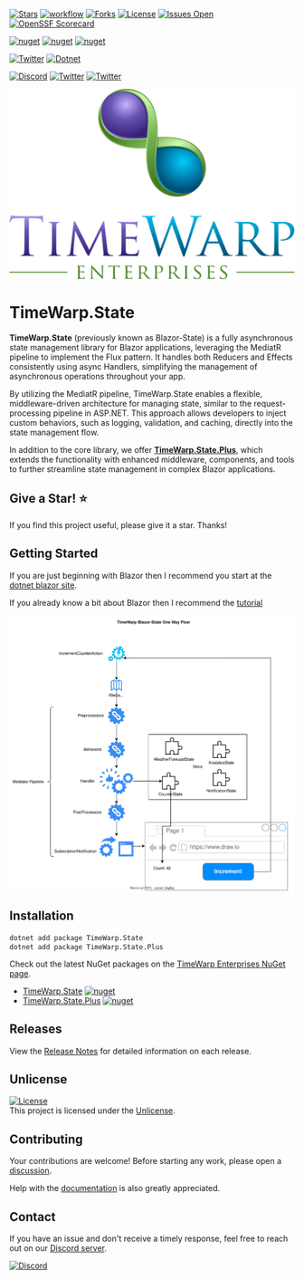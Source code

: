 [![Stars](https://img.shields.io/github/stars/TimeWarpEngineering/timewarp-state?logo=github)](https://github.com/TimeWarpEngineering/timewarp-state)
[![workflow](https://github.com/TimeWarpEngineering/timewarp-state/actions/workflows/release-build.yml/badge.svg)](https://github.com/TimeWarpEngineering/timewarp-state/actions)
[![Forks](https://img.shields.io/github/forks/TimeWarpEngineering/timewarp-state)](https://github.com/TimeWarpEngineering/timewarp-state)
[![License](https://img.shields.io/github/license/TimeWarpEngineering/timewarp-state.svg?style=flat-square&logo=github)](https://github.com/TimeWarpEngineering/timewarp-state/issues)
[![Issues Open](https://img.shields.io/github/issues/TimeWarpEngineering/timewarp-state.svg?logo=github)](https://github.com/TimeWarpEngineering/timewarp-state/issues)
[![OpenSSF Scorecard](https://api.scorecard.dev/projects/github.com/TimeWarpEngineering/timewarp-state/badge)](https://scorecard.dev/viewer/?uri=github.com/TimeWarpEngineering/timewarp-state)

[![nuget](https://img.shields.io/nuget/v/TimeWarp.State?logo=nuget)](https://www.nuget.org/packages/TimeWarp.State/)
[![nuget](https://img.shields.io/nuget/dt/TimeWarp.State?logo=nuget)](https://www.nuget.org/packages/TimeWarp.State/)
[![nuget](https://img.shields.io/nuget/dt/TimeWarp.State?logo=nuget)](https://www.nuget.org/packages/TimeWarp.State/)

[![Twitter](https://img.shields.io/twitter/url?style=social&url=https%3A%2F%2Fgithub.com%2FTimeWarpEngineering%2Ftimewarp-state)](https://twitter.com/intent/tweet?url=https://github.com/TimeWarpEngineering/timewarp-state)
[![Dotnet](https://img.shields.io/badge/dotnet-8.0-blue)](https://dotnet.microsoft.com)

[![Discord](https://img.shields.io/discord/715274085940199487?logo=discord)](https://discord.gg/7F4bS2T)
[![Twitter](https://img.shields.io/twitter/follow/StevenTCramer.svg)](https://twitter.com/intent/follow?screen_name=StevenTCramer)
[![Twitter](https://img.shields.io/twitter/follow/TheFreezeTeam1.svg)](https://twitter.com/intent/follow?screen_name=TheFreezeTeam1)

![TimeWarp Logo](https://raw.githubusercontent.com/TimeWarpEngineering/timewarpengineering.github.io/refs/heads/master/images/LogoNoMarginNoShadow.svg)

# TimeWarp.State

**TimeWarp.State** (previously known as Blazor-State) is a fully asynchronous state management library for Blazor applications, leveraging the MediatR pipeline to implement the Flux pattern. It handles both Reducers and Effects consistently using async Handlers, simplifying the management of asynchronous operations throughout your app.

By utilizing the MediatR pipeline, TimeWarp.State enables a flexible, middleware-driven architecture for managing state, similar to the request-processing pipeline in ASP.NET. This approach allows developers to inject custom behaviors, such as logging, validation, and caching, directly into the state management flow.

In addition to the core library, we offer **[TimeWarp.State.Plus](/Source/TimeWarp.State.Plus)**, which extends the functionality with enhanced middleware, components, and tools to further streamline state management in complex Blazor applications.

## Give a Star! :star:

If you find this project useful, please give it a star. Thanks!

## Getting Started

If you are just beginning with Blazor then I recommend you start at the [dotnet blazor site](https://dotnet.microsoft.com/en-us/apps/aspnet/web-apps/blazor).

If you already know a bit about Blazor then I recommend the [tutorial](xref:TimeWarp.State:00-StateActionHandler.md)

![TimeWarpStateOneWayFlow.drawio.svg](https://raw.githubusercontent.com/TimeWarpEngineering/timewarp-state/refs/heads/master/Documentation/Images/TimeWarpStateOneWayFlow.drawio.svg)

## Installation

```console
dotnet add package TimeWarp.State
dotnet add package TimeWarp.State.Plus
```

Check out the latest NuGet packages on the [TimeWarp Enterprises NuGet page](https://www.nuget.org/profiles/TimeWarp.Enterprises).

* [TimeWarp.State](https://www.nuget.org/packages/TimeWarp.State/) [![nuget](https://img.shields.io/nuget/v/TimeWarp.State?logo=nuget)](https://www.nuget.org/packages/TimeWarp.State/)
* [TimeWarp.State.Plus](https://www.nuget.org/packages/TimeWarp.State.Plus/) [![nuget](https://img.shields.io/nuget/v/TimeWarp.State.Plus?logo=nuget)](https://www.nuget.org/packages/TimeWarp.State.Plus/)

## Releases

View the [Release Notes](https://timewarpengineering.github.io/timewarp-state/ReleaseNotes/Release11.0.0.html) for detailed information on each release.

## Unlicense

[![License](https://img.shields.io/github/license/TimeWarpEngineering/timewarp-state.svg?style=flat-square&logo=github)](https://unlicense.org)  
This project is licensed under the [Unlicense](https://unlicense.org).

## Contributing

Your contributions are welcome! Before starting any work, please open a [discussion](https://github.com/TimeWarpEngineering/timewarp-state/discussions).

Help with the [documentation](https://timewarpengineering.github.io/timewarp-state/) is also greatly appreciated.

## Contact

If you have an issue and don't receive a timely response, feel free to reach out on our [Discord server](https://discord.gg/A55JARGKKP).

[![Discord](https://img.shields.io/discord/715274085940199487?logo=discord)](https://discord.gg/7F4bS2T)

